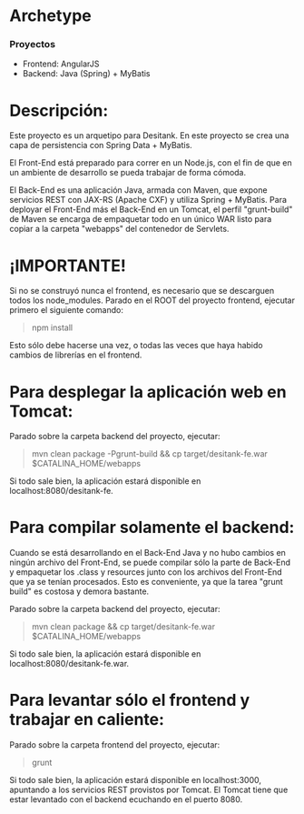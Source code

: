 # Archetype #

### Proyectos ###

* Frontend: AngularJS
* Backend: Java (Spring) + MyBatis

Descripción:
============
Este proyecto es un arquetipo para Desitank. En este proyecto se crea una capa de persistencia con Spring Data + MyBatis.

El Front-End está preparado para correr en un Node.js, con el fin de que en un ambiente de desarrollo se pueda trabajar de forma cómoda.

El Back-End es una aplicación Java, armada con Maven, que expone servicios REST con JAX-RS (Apache CXF) y utiliza Spring + MyBatis. Para deployar el Front-End más el Back-End en un Tomcat, el perfil "grunt-build" de Maven se encarga de empaquetar todo en un único WAR listo para copiar a la carpeta "webapps" del contenedor de Servlets.

¡IMPORTANTE!
=============

Si no se construyó nunca el frontend, es necesario que se descarguen todos los node_modules. Parado en el ROOT del proyecto frontend, ejecutar primero el siguiente comando:

> npm install

Esto sólo debe hacerse una vez, o todas las veces que haya habido cambios de librerías en el frontend.


Para desplegar la aplicación web en Tomcat:
===========================================

Parado sobre la carpeta backend del proyecto, ejecutar:

> mvn clean package -Pgrunt-build && cp target/desitank-fe.war $CATALINA_HOME/webapps

Si todo sale bien, la aplicación estará disponible en localhost:8080/desitank-fe.

Para compilar solamente el backend:
===================================

Cuando se está desarrollando en el Back-End Java y no hubo cambios en ningún archivo del Front-End, se puede compilar sólo la parte de Back-End y empaquetar los .class y resources junto con los archivos del Front-End que ya se tenían procesados. Esto es conveniente, ya que la tarea "grunt build" es costosa y demora bastante.

Parado sobre la carpeta backend del proyecto, ejecutar:

> mvn clean package && cp target/desitank-fe.war $CATALINA_HOME/webapps

Si todo sale bien, la aplicación estará disponible en localhost:8080/desitank-fe.war.

Para levantar sólo el frontend y trabajar en caliente:
=======================================================

Parado sobre la carpeta frontend del proyecto, ejecutar:

> grunt

Si todo sale bien, la aplicación estará disponible en localhost:3000, apuntando a los servicios REST provistos por Tomcat. El Tomcat tiene que estar levantado con el backend ecuchando en el puerto 8080.
